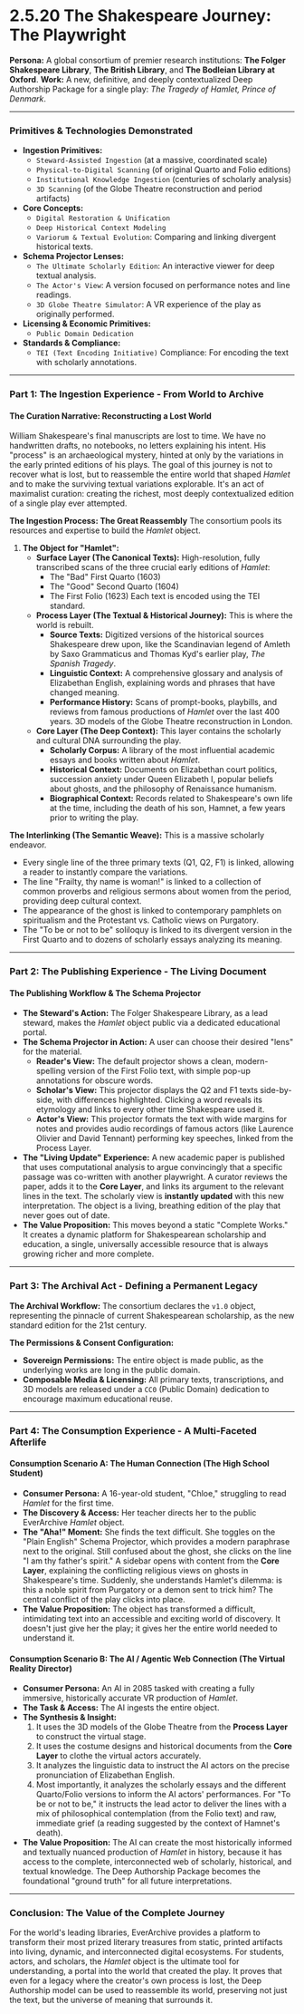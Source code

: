 # 2.5.20 The Shakespeare Journey: The Playwright

**Persona:** A global consortium of premier research institutions: **The Folger Shakespeare Library**, **The British Library**, and **The Bodleian Library at Oxford**.
**Work:** A new, definitive, and deeply contextualized Deep Authorship Package for a single play: *The Tragedy of Hamlet, Prince of Denmark*.

---

### **Primitives & Technologies Demonstrated**

*   **Ingestion Primitives:**
    *   `Steward-Assisted Ingestion` (at a massive, coordinated scale)
    *   `Physical-to-Digital Scanning` (of original Quarto and Folio editions)
    *   `Institutional Knowledge Ingestion` (centuries of scholarly analysis)
    *   `3D Scanning` (of the Globe Theatre reconstruction and period artifacts)
*   **Core Concepts:**
    *   `Digital Restoration & Unification`
    *   `Deep Historical Context Modeling`
    *   `Variorum & Textual Evolution`: Comparing and linking divergent historical texts.
*   **Schema Projector Lenses:**
    *   `The Ultimate Scholarly Edition`: An interactive viewer for deep textual analysis.
    *   `The Actor's View`: A version focused on performance notes and line readings.
    *   `3D Globe Theatre Simulator`: A VR experience of the play as originally performed.
*   **Licensing & Economic Primitives:**
    *   `Public Domain Dedication`
*   **Standards & Compliance:**
    *   `TEI (Text Encoding Initiative)` Compliance: For encoding the text with scholarly annotations.

---

### **Part 1: The Ingestion Experience - From World to Archive**

#### **The Curation Narrative: Reconstructing a Lost World**
William Shakespeare's final manuscripts are lost to time. We have no handwritten drafts, no notebooks, no letters explaining his intent. His "process" is an archaeological mystery, hinted at only by the variations in the early printed editions of his plays. The goal of this journey is not to recover what is lost, but to reassemble the entire world that shaped *Hamlet* and to make the surviving textual variations explorable. It's an act of maximalist curation: creating the richest, most deeply contextualized edition of a single play ever attempted.

**The Ingestion Process: The Great Reassembly**
The consortium pools its resources and expertise to build the *Hamlet* object.

1.  **The Object for "Hamlet":**
    *   **Surface Layer (The Canonical Texts):** High-resolution, fully transcribed scans of the three crucial early editions of *Hamlet*:
        *   The "Bad" First Quarto (1603)
        *   The "Good" Second Quarto (1604)
        *   The First Folio (1623)
        Each text is encoded using the TEI standard.
    *   **Process Layer (The Textual & Historical Journey):** This is where the world is rebuilt.
        *   **Source Texts:** Digitized versions of the historical sources Shakespeare drew upon, like the Scandinavian legend of Amleth by Saxo Grammaticus and Thomas Kyd's earlier play, *The Spanish Tragedy*.
        *   **Linguistic Context:** A comprehensive glossary and analysis of Elizabethan English, explaining words and phrases that have changed meaning.
        *   **Performance History:** Scans of prompt-books, playbills, and reviews from famous productions of *Hamlet* over the last 400 years. 3D models of the Globe Theatre reconstruction in London.
    *   **Core Layer (The Deep Context):** This layer contains the scholarly and cultural DNA surrounding the play.
        *   **Scholarly Corpus:** A library of the most influential academic essays and books written about *Hamlet*.
        *   **Historical Context:** Documents on Elizabethan court politics, succession anxiety under Queen Elizabeth I, popular beliefs about ghosts, and the philosophy of Renaissance humanism.
        *   **Biographical Context:** Records related to Shakespeare's own life at the time, including the death of his son, Hamnet, a few years prior to writing the play.

**The Interlinking (The Semantic Weave):**
This is a massive scholarly endeavor.
*   Every single line of the three primary texts (Q1, Q2, F1) is linked, allowing a reader to instantly compare the variations.
*   The line "Frailty, thy name is woman!" is linked to a collection of common proverbs and religious sermons about women from the period, providing deep cultural context.
*   The appearance of the ghost is linked to contemporary pamphlets on spiritualism and the Protestant vs. Catholic views on Purgatory.
*   The "To be or not to be" soliloquy is linked to its divergent version in the First Quarto and to dozens of scholarly essays analyzing its meaning.

---

### **Part 2: The Publishing Experience - The Living Document**

#### **The Publishing Workflow & The Schema Projector**
*   **The Steward's Action:** The Folger Shakespeare Library, as a lead steward, makes the *Hamlet* object public via a dedicated educational portal.
*   **The Schema Projector in Action:** A user can choose their desired "lens" for the material.
    *   **Reader's View:** The default projector shows a clean, modern-spelling version of the First Folio text, with simple pop-up annotations for obscure words.
    *   **Scholar's View:** This projector displays the Q2 and F1 texts side-by-side, with differences highlighted. Clicking a word reveals its etymology and links to every other time Shakespeare used it.
    *   **Actor's View:** This projector formats the text with wide margins for notes and provides audio recordings of famous actors (like Laurence Olivier and David Tennant) performing key speeches, linked from the Process Layer.
*   **The "Living Update" Experience:** A new academic paper is published that uses computational analysis to argue convincingly that a specific passage was co-written with another playwright. A curator reviews the paper, adds it to the **Core Layer**, and links its argument to the relevant lines in the text. The scholarly view is **instantly updated** with this new interpretation. The object is a living, breathing edition of the play that never goes out of date.
*   **The Value Proposition:** This moves beyond a static "Complete Works." It creates a dynamic platform for Shakespearean scholarship and education, a single, universally accessible resource that is always growing richer and more complete.

---

### **Part 3: The Archival Act - Defining a Permanent Legacy**

**The Archival Workflow:**
The consortium declares the `v1.0` object, representing the pinnacle of current Shakespearean scholarship, as the new standard edition for the 21st century.

**The Permissions & Consent Configuration:**
*   **Sovereign Permissions:** The entire object is made public, as the underlying works are long in the public domain.
*   **Composable Media & Licensing:** All primary texts, transcriptions, and 3D models are released under a `CC0` (Public Domain) dedication to encourage maximum educational reuse.

---

### **Part 4: The Consumption Experience - A Multi-Faceted Afterlife**

#### **Consumption Scenario A: The Human Connection (The High School Student)**
*   **Consumer Persona:** A 16-year-old student, "Chloe," struggling to read *Hamlet* for the first time.
*   **The Discovery & Access:** Her teacher directs her to the public EverArchive *Hamlet* object.
*   **The "Aha!" Moment:** She finds the text difficult. She toggles on the "Plain English" Schema Projector, which provides a modern paraphrase next to the original. Still confused about the ghost, she clicks on the line "I am thy father's spirit." A sidebar opens with content from the **Core Layer**, explaining the conflicting religious views on ghosts in Shakespeare's time. Suddenly, she understands Hamlet's dilemma: is this a noble spirit from Purgatory or a demon sent to trick him? The central conflict of the play clicks into place.
*   **The Value Proposition:** The object has transformed a difficult, intimidating text into an accessible and exciting world of discovery. It doesn't just give her the play; it gives her the entire world needed to understand it.

#### **Consumption Scenario B: The AI / Agentic Web Connection (The Virtual Reality Director)**
*   **Consumer Persona:** An AI in 2085 tasked with creating a fully immersive, historically accurate VR production of *Hamlet*.
*   **The Task & Access:** The AI ingests the entire object.
*   **The Synthesis & Insight:**
    1.  It uses the 3D models of the Globe Theatre from the **Process Layer** to construct the virtual stage.
    2.  It uses the costume designs and historical documents from the **Core Layer** to clothe the virtual actors accurately.
    3.  It analyzes the linguistic data to instruct the AI actors on the precise pronunciation of Elizabethan English.
    4.  Most importantly, it analyzes the scholarly essays and the different Quarto/Folio versions to inform the AI actors' performances. For "To be or not to be," it instructs the lead actor to deliver the lines with a mix of philosophical contemplation (from the Folio text) and raw, immediate grief (a reading suggested by the context of Hamnet's death).
*   **The Value Proposition:** The AI can create the most historically informed and textually nuanced production of *Hamlet* in history, because it has access to the complete, interconnected web of scholarly, historical, and textual knowledge. The Deep Authorship Package becomes the foundational "ground truth" for all future interpretations.

---

### **Conclusion: The Value of the Complete Journey**
For the world's leading libraries, EverArchive provides a platform to transform their most prized literary treasures from static, printed artifacts into living, dynamic, and interconnected digital ecosystems. For students, actors, and scholars, the *Hamlet* object is the ultimate tool for understanding, a portal into the world that created the play. It proves that even for a legacy where the creator's own process is lost, the Deep Authorship model can be used to reassemble its world, preserving not just the text, but the universe of meaning that surrounds it.